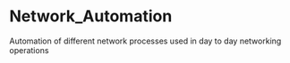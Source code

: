 # Network_Automation
Automation of different network processes used in day to day networking operations
